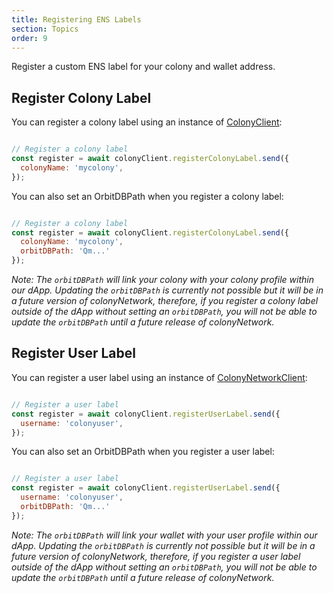 ```yaml
---
title: Registering ENS Labels
section: Topics
order: 9
---
```


Register a custom ENS label for your colony and wallet address.

## Register Colony Label

You can register a colony label using an instance of [ColonyClient](/colonyjs/api-colonyclient):

```js

// Register a colony label
const register = await colonyClient.registerColonyLabel.send({
  colonyName: 'mycolony',
});

```

You can also set an OrbitDBPath when you register a colony label:

```js

// Register a colony label
const register = await colonyClient.registerColonyLabel.send({
  colonyName: 'mycolony',
  orbitDBPath: 'Qm...'
});

```

*Note: The `orbitDBPath` will link your colony with your colony profile within our dApp. Updating the `orbitDBPath` is currently not possible but it will be in a future version of colonyNetwork, therefore, if you register a colony label outside of the dApp without setting an `orbitDBPath`, you will not be able to update the `orbitDBPath` until a future release of colonyNetwork.*

## Register User Label

You can register a user label using an instance of [ColonyNetworkClient](/colonyjs/api-colonynetworkclient):

```js

// Register a user label
const register = await colonyClient.registerUserLabel.send({
  username: 'colonyuser',
});

```

You can also set an OrbitDBPath when you register a user label:

```js

// Register a user label
const register = await colonyClient.registerUserLabel.send({
  username: 'colonyuser',
  orbitDBPath: 'Qm...'
});

```

*Note: The `orbitDBPath` will link your wallet with your user profile within our dApp. Updating the `orbitDBPath` is currently not possible but it will be in a future version of colonyNetwork, therefore, if you register a user label outside of the dApp without setting an `orbitDBPath`, you will not be able to update the `orbitDBPath` until a future release of colonyNetwork.*
